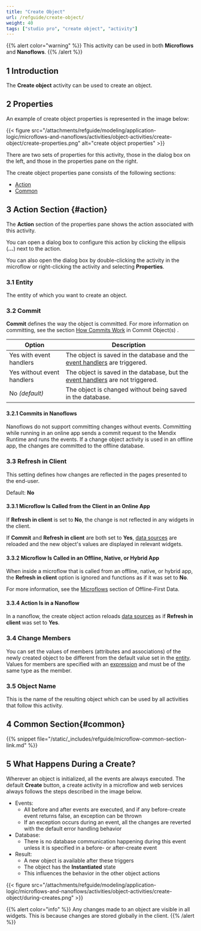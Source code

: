 ```yaml
---
title: "Create Object"
url: /refguide/create-object/
weight: 40
tags: ["studio pro", "create object", "activity"]
---
```


{{% alert color="warning" %}}
This activity can be used in both **Microflows** and **Nanoflows**.
{{% /alert %}}

## 1 Introduction

The **Create object** activity can be used to create an object.

## 2 Properties

An example of create object properties is represented in the image below:

{{< figure src="/attachments/refguide/modeling/application-logic/microflows-and-nanoflows/activities/object-activities/create-object/create-properties.png" alt="create object properties" >}}

There are two sets of properties for this activity, those in the dialog box on the left, and those in the properties pane on the right.

The create object properties pane consists of the following sections:

* [Action](#action)
* [Common](#common)

## 3 Action Section {#action}

The **Action** section of the properties pane shows the action associated with this activity.

You can open a dialog box to configure this action by clicking the ellipsis (**…**) next to the action.

You can also open the dialog box by double-clicking the activity in the microflow or right-clicking the activity and selecting **Properties**.

### 3.1 Entity

The entity of which you want to create an object.

### 3.2 Commit

**Commit** defines the way the object is committed. For more information on committing, see the section [How Commits Work](/refguide/committing-objects/#how-commits-work) in Commit Object(s) .

| Option | Description |
| --- | --- |
| Yes with event handlers | The object is saved in the database and the [event handlers](/refguide/event-handlers/) are triggered. |
| Yes without event handlers | The object is saved in the database, but the [event handlers](/refguide/event-handlers/) are not triggered. |
| No *(default)*  | The object is changed without being saved in the database. |

#### 3.2.1 Commits in Nanoflows

Nanoflows do not support committing changes without events. Committing while running in an online app sends a commit request to the Mendix Runtime and runs the events. If a change object activity is used in an offline app, the changes are committed to the offline database.

### 3.3 Refresh in Client

This setting defines how changes are reflected in the pages presented to the end-user.

Default: **No**

#### 3.3.1 Microflow Is Called from the Client in an Online App

If **Refresh in client** is set to **No**, the change is not reflected in any widgets in the client.

If **Commit** and **Refresh in client** are both set to **Yes**, [data sources](/refguide/data-sources/) are reloaded and the new object's values are displayed in relevant widgets.

#### 3.3.2  Microflow Is Called in an Offline, Native, or Hybrid App

When inside a microflow that is called from an offline, native, or hybrid app, the **Refresh in client** option is ignored and functions as if it was set to **No**.

For more information, see the [Microflows](/refguide/mobile/using-mobile-capabilities/offlinefirst-data/best-practices/#microflows) section of Offline-First Data.

#### 3.3.4  Action Is in a Nanoflow

In a nanoflow, the create object action reloads [data sources](/refguide/data-sources/) as if **Refresh in client** was set to **Yes**.

### 3.4 Change Members

You can set the values of members (attributes and associations) of the newly created object to be different from the default value set in the [entity](/refguide/entities/). Values for members are specified with an [expression](/refguide/expressions/) and must be of the same type as the member.

### 3.5 Object Name

This is the name of the resulting object which can be used by all activities that follow this activity.

## 4 Common Section{#common}

{{% snippet file="/static/_includes/refguide/microflow-common-section-link.md" %}}

## 5 What Happens During a Create?

Wherever an object is initialized, all the events are always executed. The default **Create** button, a create activity in a microflow and web services always follows the steps described in the image below.

* Events:
    * All before and after events are executed, and if any before-create event returns false, an exception can be thrown
    * If an exception occurs during an event, all the changes are reverted with the default error handling behavior
* Database:
    * There is no database communication happening during this event unless it is specified in a before- or after-create event
* Result:
    * A new object is available after these triggers
    * The object has the **Instantiated** state
    * This influences the behavior in the other object actions

{{< figure src="/attachments/refguide/modeling/application-logic/microflows-and-nanoflows/activities/object-activities/create-object/during-creates.png" >}}

{{% alert color="info" %}}
Any changes made to an object are visible in all widgets. This is because changes are stored globally in the client.
{{% /alert %}}

